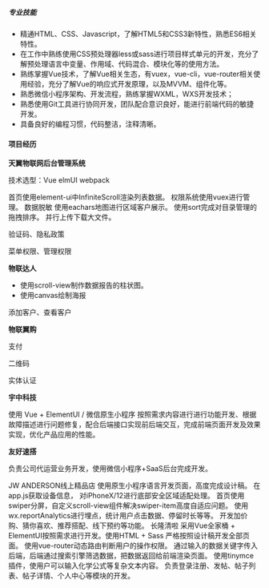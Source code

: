 ##### 专业技能

- 精通HTML、CSS、Javascript，了解HTML5和CSS3新特性，熟悉ES6相关特性。
- 在工作中熟练使用CSS预处理器less或sass进行项目样式单元的开发，充分了解预处理语言中变量、作用域、代码混合、模块化等的使用方法。
- 熟练掌握Vue技术，了解Vue相关生态，有vuex，vue-cli，vue-router相关使用经验，充分了解Vue的响应式开发原理，以及MVVM、组件化等。
- 熟悉微信小程序架构、开发流程，熟练掌握WXML，WXS开发技术；
- 熟悉使用Git工具进行协同开发，团队配合意识良好，能进行前端代码的敏捷开发。
- 具备良好的编程习惯，代码整洁，注释清晰。

#### 项目经历

**天翼物联网后台管理系统**

技术选型：Vue elmUI webpack

首页使用element-ui中InfiniteScroll渲染列表数据。
权限系统使用vuex进行管理。
数据脱敏
使用eachars地图进行区域客户展示。
使用sort完成对目录管理的拖拽排序。
并行上传下载大文件。

验证码、隐私政策

菜单权限、管理权限

**物联达人**

- 使用scroll-view制作数据报告的柱状图。
- 使用canvas绘制海报

添加客户、查看客户

**物联翼购**

支付

二维码

实体认证

**宇中科技**

使用 Vue + ElementUI / 微信原生小程序 按照需求内容进行进行功能开发、根据故障描述进行问题修复，配合后端接口实现前后端交互，完成前端页面开发及效果实现，优化产品应用的性能。

**友好速搭**

负责公司代运营业务开发，使用微信小程序+SaaS后台完成开发。

JW ANDERSON线上精品店 使用原生小程序语言开发页面，高度完成设计稿。 在app.js获取设备信息， 对iPhoneX/12进行底部安全区域适配处理。 首页使用swiper分屏，自定义scroll-view组件解决swiper-item高度自适应问题。 使用wx.reportAnalytics进行埋点，统计用户点击数据、停留时长等等。 开发加价购、猜你喜欢、推荐搭配、线下预约等功能。 长隆清啦 采用Vue全家桶 + ElementUI按照需求进行开发。使用HTML + Sass 严格按照设计稿开发全部页面。 使用vue-router动态路由判断用户的操作权限。 通过输入的数据关键字传入后端，后端通过搜索引擎筛选数据，把数据返回给前端渲染页面。 使用tinymce插件，使用户可以输入化学公式等复杂文本内容。 负责登录注册、发帖、帖子列表、帖子详情、个人中心等模块的开发。